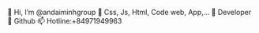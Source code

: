 👋 Hi, I’m @andaiminhgroup
👀 Css, Js, Html, Code web, App,...
🌱 Developer
💞️ Github
📫 Hotline:+84971949963

<!---
andaiminhgroup/andaiminhgroup is a ✨ special ✨ repository because its `README.md` (this file) appears on your GitHub profile.
You can click the Preview link to take a look at your changes.
--->
